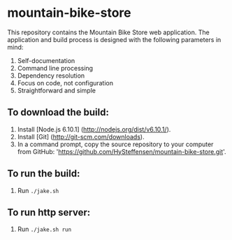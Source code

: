 mountain-bike-store
===================

This repository contains the Mountain Bike Store web application. The application and build process is designed with the following parameters in mind:

1. Self-documentation
2. Command line processing
3. Dependency resolution
4. Focus on code, not configuration
5. Straightforward and simple

To download the build:
---------------------------------------------------------------

1. Install [Node.js 6.10.1] (http://nodejs.org/dist/v6.10.1/).
2. Install [Git] (http://git-scm.com/downloads).
3. In a command prompt, copy the source repository to your computer from GitHub: 'https://github.com/HySteffensen/mountain-bike-store.git'.

To run the build:
---------------------------------------------------------------
1. Run `./jake.sh`

To run http server:
---------------------------------------------------------------

1. Run `./jake.sh run`
